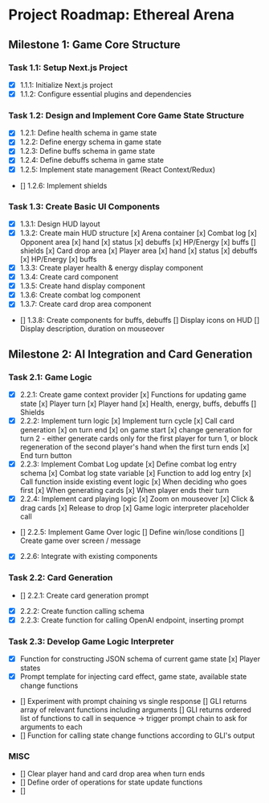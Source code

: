 
# Project Roadmap: Ethereal Arena

## Milestone 1: Game Core Structure

### Task 1.1: Setup Next.js Project
- [x] 1.1.1: Initialize Next.js project
- [x] 1.1.2: Configure essential plugins and dependencies

### Task 1.2: Design and Implement Core Game State Structure
- [x] 1.2.1: Define health schema in game state
- [x] 1.2.2: Define energy schema in game state
- [x] 1.2.3: Define buffs schema in game state
- [x] 1.2.4: Define debuffs schema in game state
- [x] 1.2.5: Implement state management (React Context/Redux)
- [] 1.2.6: Implement shields

### Task 1.3: Create Basic UI Components
- [x] 1.3.1: Design HUD layout
- [x] 1.3.2: Create main HUD structure
    [x] Arena container
    [x] Combat log
    [x] Opponent area
        [x] hand
        [x] status
            [x] debuffs
            [x] HP/Energy
            [x] buffs
            [] shields
    [x] Card drop area
    [x] Player area
    [x] hand
        [x] status
            [x] debuffs
            [x] HP/Energy
            [x] buffs
- [x] 1.3.3: Create player health & energy display component
- [x] 1.3.4: Create card component
- [x] 1.3.5: Create hand display component
- [x] 1.3.6: Create combat log component
- [x] 1.3.7: Create card drop area component
- [] 1.3.8: Create components for buffs, debuffs
    [] Display icons on HUD
    [] Display description, duration on mouseover

## Milestone 2: AI Integration and Card Generation

### Task 2.1: Game Logic
- [x] 2.2.1: Create game context provider
    [x] Functions for updating game state
        [x] Player turn
        [x] Player hand
        [x] Health, energy, buffs, debuffs
        [] Shields
- [x] 2.2.2: Implement turn logic
    [x] Implement turn cycle
    [x] Call card generation
        [x] on turn end
        [x] on game start
        [x] change generation for turn 2 - either generate cards only for the first player for turn 1, or block regeneration of the second player's hand when the first turn ends
    [x] End turn button
- [x] 2.2.3: Implement Combat Log update
    [x] Define combat log entry schema
    [x] Combat log state variable
    [x] Function to add log entry
    [x] Call function inside existing event logic
        [x] When deciding who goes first
        [x] When generating cards
        [x] When player ends their turn
- [x] 2.2.4: Implement card playing logic
    [x] Zoom on mouseover
    [x] Click & drag cards
    [x] Release to drop
    [x] Game logic interpreter placeholder call
- [] 2.2.5: Implement Game Over logic
    [] Define win/lose conditions
    [] Create game over screen / message
- [x] 2.2.6: Integrate with existing components

### Task 2.2: Card Generation
- [] 2.2.1: Create card generation prompt
- [x] 2.2.2: Create function calling schema
- [x] 2.2.3: Create function for calling OpenAI endpoint, inserting prompt

### Task 2.3: Develop Game Logic Interpreter
- [x] Function for constructing JSON schema of current game state
    [x] Player states
- [x] Prompt template for injecting card effect, game state, available state change functions
- [] Experiment with prompt chaining vs single response
    [] GLI returns array of relevant functions including arguments
    [] GLI returns ordered list of functions to call in sequence -> trigger prompt chain to ask for arguments to each
- [] Function for calling state change functions according to GLI's output

### MISC
- [] Clear player hand and card drop area when turn ends
- [] Define order of operations for state update functions
- [] 